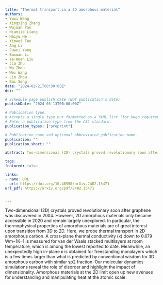 ```yaml
---
title: "Thermal transport in a 2D amorphous material"
authors:
- Yuxi Wang
- Xingxing Zhang
- Wujuan Yan
- Nianjie Liang
- Haiyu He
- Xinwei Tao
- Ang Li
- Fuwei Yang
- Buxuan Li
- Te-Huan Liu
- Jia Zhu
- Wu Zhou
- Wei Wang
- Lin Zhou
- Bai Song
date: "2024-02-21T00:00:00Z"
doi: ""

# Schedule page publish date (NOT publication's date).
publishDate: "2024-03-13T00:00:00Z"

# Publication type.
# Accepts a single type but formatted as a YAML list (for Hugo requirements).
# Enter a publication type from the CSL standard.
publication_types: ["preprint"]

# Publication name and optional abbreviated publication name.
publication: ""
publication_short: ""

abstract: Two-dimensional (2D) crystals proved revolutionary soon after graphene was discovered in 2004. However, 2D amorphous materials only became accessible in 2020 and remain largely unexplored. In particular, the thermophysical properties of amorphous materials are of great interest upon transition from 3D to 2D. Here, we probe thermal transport in 2D amorphous carbon. A cross-plane thermal conductivity (κ) down to 0.079 Wm−1K−1 is measured for van der Waals stacked multilayers at room temperature, which is among the lowest reported to date. Meanwhile, an unexpectedly high in-plane κ is obtained for freestanding monolayers which is a few times larger than what is predicted by conventional wisdom for 3D amorphous carbon with similar sp2 fraction. Our molecular dynamics simulations reveal the role of disorder and highlight the impact of dimensionality. Amorphous materials at the 2D limit open up new avenues for understanding and manipulating heat at the atomic scale.

tags: 
featured: false

links:
- name: URL
  url: https://doi.org/10.48550/arXiv.2402.13471
url_pdf: https://arxiv.org/pdf/2402.13471


---
```


Two-dimensional (2D) crystals proved revolutionary soon after graphene was discovered in 2004. However, 2D amorphous materials only became accessible in 2020 and remain largely unexplored. In particular, the thermophysical properties of amorphous materials are of great interest upon transition from 3D to 2D. Here, we probe thermal transport in 2D amorphous carbon. A cross-plane thermal conductivity (κ) down to 0.079 Wm−1K−1 is measured for van der Waals stacked multilayers at room temperature, which is among the lowest reported to date. Meanwhile, an unexpectedly high in-plane κ is obtained for freestanding monolayers which is a few times larger than what is predicted by conventional wisdom for 3D amorphous carbon with similar sp2 fraction. Our molecular dynamics simulations reveal the role of disorder and highlight the impact of dimensionality. Amorphous materials at the 2D limit open up new avenues for understanding and manipulating heat at the atomic scale.